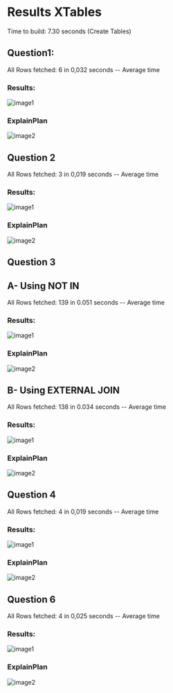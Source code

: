 # Results XTables

Time to build: 7.30 seconds (Create Tables)

## Question1:

All Rows fetched: 6 in 0,032 seconds -- Average time

### Results:
![image1](images/ResultsXQuestion1.png)

### ExplainPlan

![image2](images/ExplainPlanXQuestion1.png)

## Question 2 

All Rows fetched: 3 in 0,019 seconds -- Average time

### Results:
![image1](images/ResultsXQuestion2.png)

### ExplainPlan

![image2](images/ExplainPlanXQuestion2.png)

## Question 3 

## A- Using NOT IN
All Rows fetched: 139 in 0.051 seconds -- Average time

### Results:
![image1](images/ResultsXQuestion3a.png)

### ExplainPlan

![image2](images/ExplainPlanXQuestion3a.png)

## B- Using EXTERNAL JOIN
All Rows fetched: 138 in 0.034 seconds -- Average time

### Results:
![image1](images/ResultsXQuestion3b.png)

### ExplainPlan

![image2](images/ExplainPlanXQuestion3b.png)

## Question 4 

All Rows fetched: 4 in 0,019 seconds -- Average time

### Results:
![image1](images/ResultsXQuestion4.png)

### ExplainPlan

![image2](images/ExplainPlanXQuestion4.png)


## Question 6 

All Rows fetched: 4 in 0,025 seconds -- Average time

### Results:
![image1](/images/ResultsXQuestion6.png)

### ExplainPlan

![image2](images/ExplainPlanXQuestion6.png)